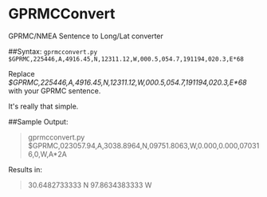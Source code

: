 # GPRMCConvert
GPRMC/NMEA Sentence to Long/Lat converter

##Syntax:
`gprmcconvert.py $GPRMC,225446,A,4916.45,N,12311.12,W,000.5,054.7,191194,020.3,E*68`

Replace _$GPRMC,225446,A,4916.45,N,12311.12,W,000.5,054.7,191194,020.3,E*68_ with your GPRMC sentence.

It's really that simple.

##Sample Output:
>gprmcconvert.py $GPRMC,023057.94,A,3038.8964,N,09751.8063,W,0.000,0.000,070316,0,W,A*2A

Results in:

>30.6482733333 N 97.8634383333 W
